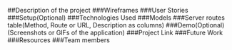 ##Description of the project
###Wireframes
###User Stories
###Setup(Optional)
###Technologies Used
###Models
###Server routes table(Method, Route or URL, Description as columns)
###Demo(Optional) (Screenshots or GIFs of the application)
###Project Link
###Future Work
###Resources
###Team members
